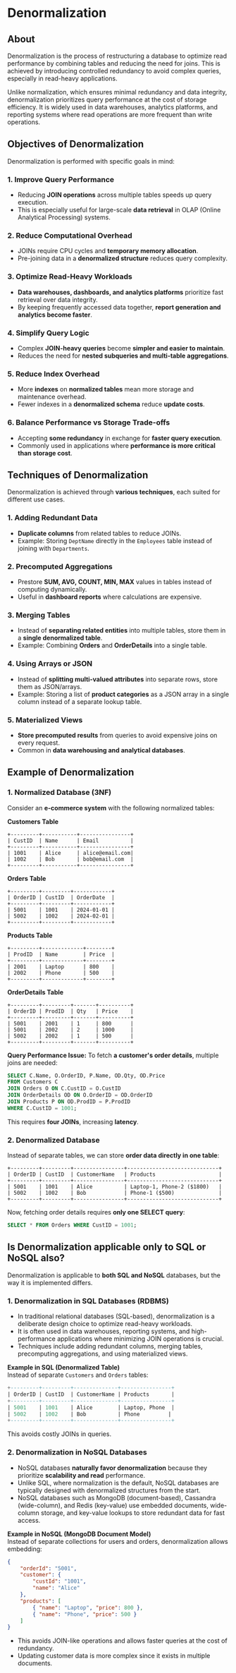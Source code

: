 # Denormalization

## About

Denormalization is the process of restructuring a database to optimize read performance by combining tables and reducing the need for joins. This is achieved by introducing controlled redundancy to avoid complex queries, especially in read-heavy applications.

Unlike normalization, which ensures minimal redundancy and data integrity, denormalization prioritizes query performance at the cost of storage efficiency. It is widely used in data warehouses, analytics platforms, and reporting systems where read operations are more frequent than write operations.

## **Objectives of Denormalization**

Denormalization is performed with specific goals in mind:

### **1. Improve Query Performance**

* Reducing **JOIN operations** across multiple tables speeds up query execution.
* This is especially useful for large-scale **data retrieval** in OLAP (Online Analytical Processing) systems.

### **2. Reduce Computational Overhead**

* JOINs require CPU cycles and **temporary memory allocation**.
* Pre-joining data in a **denormalized structure** reduces query complexity.

### **3. Optimize Read-Heavy Workloads**

* **Data warehouses, dashboards, and analytics platforms** prioritize fast retrieval over data integrity.
* By keeping frequently accessed data together, **report generation and analytics become faster**.

### **4. Simplify Query Logic**

* Complex **JOIN-heavy queries** become **simpler and easier to maintain**.
* Reduces the need for **nested subqueries and multi-table aggregations**.

### **5. Reduce Index Overhead**

* More **indexes** on **normalized tables** mean more storage and maintenance overhead.
* Fewer indexes in a **denormalized schema** reduce **update costs**.

### **6. Balance Performance vs Storage Trade-offs**

* Accepting **some redundancy** in exchange for **faster query execution**.
* Commonly used in applications where **performance is more critical than storage cost**.

## **Techniques of Denormalization**

Denormalization is achieved through **various techniques**, each suited for different use cases.

### **1. Adding Redundant Data**

* **Duplicate columns** from related tables to reduce JOINs.
* Example: Storing `DeptName` directly in the `Employees` table instead of joining with `Departments`.

### **2. Precomputed Aggregations**

* Prestore **SUM, AVG, COUNT, MIN, MAX** values in tables instead of computing dynamically.
* Useful in **dashboard reports** where calculations are expensive.

### **3. Merging Tables**

* Instead of **separating related entities** into multiple tables, store them in a **single denormalized table**.
* Example: Combining **Orders** and **OrderDetails** into a single table.

### **4. Using Arrays or JSON**

* Instead of **splitting multi-valued attributes** into separate rows, store them as JSON/arrays.
* Example: Storing a list of **product categories** as a JSON array in a single column instead of a separate lookup table.

### **5. Materialized Views**

* **Store precomputed results** from queries to avoid expensive joins on every request.
* Common in **data warehousing and analytical databases**.

## **Example of Denormalization**

### **1. Normalized Database (3NF)**

Consider an **e-commerce system** with the following normalized tables:

**Customers Table**

```
+---------+-----------+----------------+
| CustID  | Name      | Email          |
+---------+-----------+----------------+
| 1001    | Alice     | alice@email.com|
| 1002    | Bob       | bob@email.com  |
+---------+-----------+----------------+
```

**Orders Table**

```
+---------+---------+------------+
| OrderID | CustID  | OrderDate  |
+---------+---------+------------+
| 5001    | 1001    | 2024-01-01 |
| 5002    | 1002    | 2024-02-01 |
+---------+---------+------------+
```

**Products Table**

```
+---------+-------------+--------+
| ProdID  | Name        | Price  |
+---------+-------------+--------+
| 2001    | Laptop      | 800    |
| 2002    | Phone       | 500    |
+---------+-------------+--------+
```

**OrderDetails Table**

```
+---------+---------+-------+----------+
| OrderID | ProdID  | Qty   | Price    |
+---------+---------+-------+----------+
| 5001    | 2001    | 1     | 800      |
| 5001    | 2002    | 2     | 1000     |
| 5002    | 2002    | 1     | 500      |
+---------+---------+-------+----------+
```

**Query Performance Issue:** To fetch **a customer's order details**, multiple joins are needed:

```sql
SELECT C.Name, O.OrderID, P.Name, OD.Qty, OD.Price  
FROM Customers C  
JOIN Orders O ON C.CustID = O.CustID  
JOIN OrderDetails OD ON O.OrderID = OD.OrderID  
JOIN Products P ON OD.ProdID = P.ProdID  
WHERE C.CustID = 1001;
```

This requires **four JOINs**, increasing **latency**.

### **2. Denormalized Database**

Instead of separate tables, we can store **order data directly in one table**:

```
+---------+---------+----------------+-----------------------------+
| OrderID | CustID  | CustomerName   | Products                    |
+---------+---------+----------------+-----------------------------+
| 5001    | 1001    | Alice          | Laptop-1, Phone-2 ($1800)   |
| 5002    | 1002    | Bob            | Phone-1 ($500)              |
+---------+---------+----------------+-----------------------------+
```

Now, fetching order details requires **only one SELECT query**:

```sql
SELECT * FROM Orders WHERE CustID = 1001;
```

## Is Denormalization applicable only to SQL or NoSQL also?

Denormalization is applicable to **both SQL and NoSQL** databases, but the way it is implemented differs.

### **1. Denormalization in SQL Databases (RDBMS)**

* In traditional relational databases (SQL-based), denormalization is a deliberate design choice to optimize read-heavy workloads.
* It is often used in data warehouses, reporting systems, and high-performance applications where minimizing JOIN operations is crucial.
* Techniques include adding redundant columns, merging tables, precomputing aggregations, and using materialized views.

**Example in SQL (Denormalized Table)**\
Instead of separate `Customers` and `Orders` tables:

```sql
+---------+---------+--------------+----------------+
| OrderID | CustID  | CustomerName | Products       |
+---------+---------+--------------+----------------+
| 5001    | 1001    | Alice        | Laptop, Phone  |
| 5002    | 1002    | Bob          | Phone         |
+---------+---------+--------------+----------------+
```

This avoids costly JOINs in queries.

### **2. Denormalization in NoSQL Databases**

* NoSQL databases **naturally favor denormalization** because they prioritize **scalability and read** performance.
* Unlike SQL, where normalization is the default, NoSQL databases are typically designed with denormalized structures from the start.
* NoSQL databases such as MongoDB (document-based), Cassandra (wide-column), and Redis (key-value) use embedded documents, wide-column storage, and key-value lookups to store redundant data for fast access.

**Example in NoSQL (MongoDB Document Model)**\
Instead of separate collections for users and orders, denormalization allows embedding:

```json
{
    "orderId": "5001",
    "customer": {
        "custId": "1001",
        "name": "Alice"
    },
    "products": [
        { "name": "Laptop", "price": 800 },
        { "name": "Phone", "price": 500 }
    ]
}
```

* This avoids JOIN-like operations and allows faster queries at the cost of redundancy.
* Updating customer data is more complex since it exists in multiple documents.
